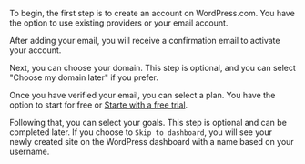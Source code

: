 To begin, the first step is to create an account on WordPress.com. You have the option to 
use existing providers or your email account.

After adding your email, you will receive a confirmation email to activate your account.

Next, you can choose your domain. This step is optional, and you can select "Choose my domain later" if you prefer.

Once you have verified your email, you can select a plan. You have the option to start for free 
or [Starte with a free trial](https://wordpress.com/setup/new-hosted-site).

Following that, you can select your goals. This step is optional and can be completed later. If you 
choose to `Skip to dashboard`, you will see your newly created site on the WordPress dashboard 
with a name based on your username.
